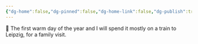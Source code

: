```yaml
---
{"dg-home":false,"dg-pinned":false,"dg-home-link":false,"dg-publish":true,"tags":["dgblip"],"disabled rules":["yaml-title","yaml-title-alias","file-name-heading"],"title":"philipp on mastodon @ 2024-04-06","created-date":"2024-04-06T07:30:15","id":112223100314469090,"updated-date":"2025-05-02T08:50:44","dg-path":"blips/112223100314469087.md","permalink":"/blips/112223100314469087/","dgPassFrontmatter":true}
---
```



🚅 The first warm day of the year and I will spend it mostly on a train to Leipzig, for a family visit.



